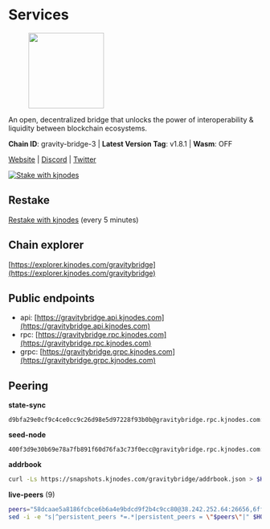 # Services

<figure><img src="https://raw.githubusercontent.com/kj89/testnet_manuals/main/pingpub/logos/gravitybridge.png" width="150" alt=""><figcaption></figcaption></figure>

An open, decentralized bridge that unlocks the power of  interoperability & liquidity between blockchain ecosystems.

**Chain ID**: gravity-bridge-3 | **Latest Version Tag**: v1.8.1 | **Wasm**: OFF

[Website](https://www.gravitybridge.net) | [Discord](https://discord.gg/ARV8dTSjAk) | [Twitter](https://twitter.com/gravity_bridge)

[![Stake with kjnodes](https://i.ibb.co/cr44Q8j/button-stake-with-kjnodes.png)](https://restake.app/gravitybridge/gravityvaloper1nw3uavthnjwsgrrjzav2wdg9m0pw7k4fc7hvlz)

## Restake

[Restake with kjnodes](https://restake.app/gravitybridge/gravityvaloper1nw3uavthnjwsgrrjzav2wdg9m0pw7k4fc7hvlz) (every 5 minutes)
## Chain explorer
[https://explorer.kjnodes.com/gravitybridge](https://explorer.kjnodes.com/gravitybridge)

## Public endpoints

* api: [https://gravitybridge.api.kjnodes.com](https://gravitybridge.api.kjnodes.com)
* rpc: [https://gravitybridge.rpc.kjnodes.com](https://gravitybridge.rpc.kjnodes.com)
* grpc: [https://gravitybridge.grpc.kjnodes.com](https://gravitybridge.grpc.kjnodes.com)

## Peering

**state-sync**

```text
d9bfa29e0cf9c4ce0cc9c26d98e5d97228f93b0b@gravitybridge.rpc.kjnodes.com:26656
```

**seed-node**

```text
400f3d9e30b69e78a7fb891f60d76fa3c73f0ecc@gravitybridge.rpc.kjnodes.com:26659
```

**addrbook**
```bash
curl -Ls https://snapshots.kjnodes.com/gravitybridge/addrbook.json > $HOME/.gravity/config/addrbook.json
```

**live-peers** (9)
```bash
peers="58dcaae5a8186fcbce6b6a4e9bdcd9f2b4c9cc80@38.242.252.64:26656,6ffe5233bf6830532cc8b99eac83d9439f70881f@13.124.101.116:26656,bfd8af9f3af0d9d48d5eb53eacb6862e6eca932b@195.201.202.39:26656,6eb2a2e7bcd82aad56b6652a328c72f148f84935@194.147.58.224:26656,9c3beda36b4e6d0a14fcb4e1a7823bb5495bcb10@159.69.58.176:26656,7a05c69e10c76348e4fadeda5e0803ff4804e183@188.34.180.92:26656,82b0a5e41bdf43c7dee29cd11b0d7124ff2023dc@207.180.240.219:26656,b19d431eeaf02ffb3d0a633ae936894c4c0353c7@173.249.41.78:26656,77367b424f624c4f9f423267dd8d4d559b289b62@167.235.9.250:26656"
sed -i -e "s|^persistent_peers *=.*|persistent_peers = \"$peers\"|" $HOME/.gravity/config/config.toml
```
